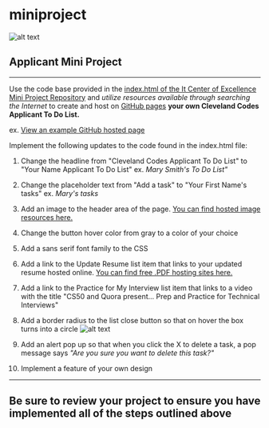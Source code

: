 # miniproject
![alt text](https://i.imgur.com/VKAsb78.png "logo.")
## Applicant Mini Project
---
Use the code base provided in the [index.html of the It Center of Excellence Mini Project Repository](https://github.com/itcenterofexcellence/miniproject/blob/master/index.html) and *utilize resources available through searching the Internet* to create and host on [GitHub pages](https://pages.github.com/) **your own Cleveland Codes Applicant To Do List.**

ex. [View an example GitHub hosted page](https://itcenterofexcellence.github.io/miniproject/)

Implement the following updates to the code found in the index.html file:

1. Change the headline from "Cleveland Codes Applicant To Do List" to "Your Name Applicant To Do List" ex. *Mary Smith's To Do List"*

2. Change the placeholder text from "Add a task" to "Your First Name's tasks" ex. *Mary's tasks*

3. Add an image to the header area of the page. [You can find hosted image resources here.](https://github.com/ravisuhag/stockfree)

4. Change the button hover color from gray to a color of your choice

5. Add a sans serif font family to the CSS

6. Add a link to the Update Resume list item that links to your updated resume hosted online. [You can find free .PDF hosting sites here.](http://www.makeuseof.com/tag/7-best-tools-present-share-pdf-files-online/)

7. Add a link to the Practice for My Interview list item that links to a video with the title "CS50 and Quora present... Prep and Practice for Technical Interviews"

8. Add a border radius to the list close button so that on hover the box turns into a circle ![alt text](https://s7.postimg.org/c70shqhcb/box.png "box.")

9. Add an alert pop up so that when you click the X to delete a task, a pop message says *"Are you sure you want to delete this task?"*

10. Implement a feature of your own design
---
## Be sure to review your project to ensure you have implemented all of the steps outlined above
